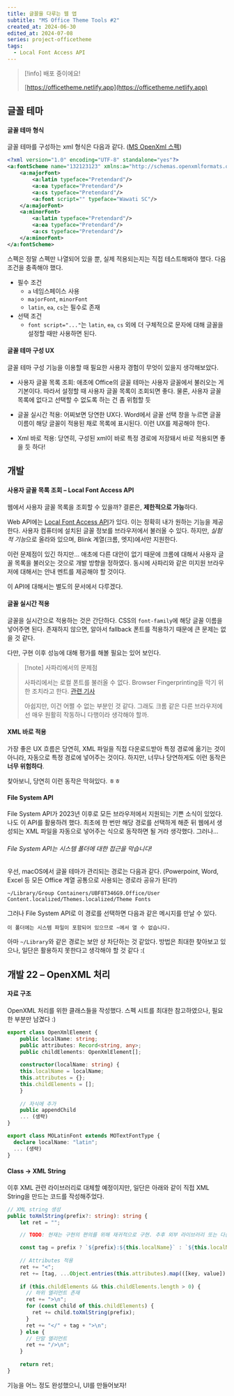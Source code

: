 ```yaml
---
title: 글꼴을 다루는 웹 앱
subtitle: "MS Office Theme Tools #2"
created_at: 2024-06-30
edited_at: 2024-07-08
series: project-officetheme
tags:
  - Local Font Access API
---
```


> [!info] 배포 중이에요!
> 
> [https://officetheme.netlify.app](https://officetheme.netlify.app)

## 글꼴 테마

#### 글꼴 테마 형식

글꼴 테마를 구성하는 xml 형식은 다음과 같다. ([MS OpenXml 스펙](https://learn.microsoft.com/en-us/dotnet/api/documentformat.openxml.drawing.fontscheme?view=openxml-3.0.1))

```xml
<?xml version="1.0" encoding="UTF-8" standalone="yes"?>
<a:fontScheme name="132123123" xmlns:a="http://schemas.openxmlformats.org/drawingml/2006/main">
	<a:majorFont>
		<a:latin typeface="Pretendard"/>
		<a:ea typeface="Pretendard"/>
		<a:cs typeface="Pretendard"/>
		<a:font script="" typeface="Wawati SC"/>
	</a:majorFont>
	<a:minorFont>
		<a:latin typeface="Pretendard"/>
		<a:ea typeface="Pretendard"/>
		<a:cs typeface="Pretendard"/>
	</a:minorFont>
</a:fontScheme>
```

스펙은 정말 스펙만 나열되어 있을 뿐, 실제 적용되는지는 직접 테스트해봐야 했다. 다음 조건을 충족해야 했다.

- 필수 조건
	- `a` 네임스페이스 사용
	- `majorFont`, `minorFont`
	- `latin`, `ea`, `cs`는 필수로 존재
- 선택 조건
	- `font script="..."`는 `latin`, `ea`, `cs` 외에 더 구체적으로 문자에 대해 글꼴을 설정할 때만 사용하면 된다.

#### 글꼴 테마 구성 UX

글꼴 테마 구성 기능을 이용할 때 필요한 사용자 경험이 무엇이 있을지 생각해보았다.

- 사용자 글꼴 목록 조회: 애초에 Office의 글꼴 테마는 사용자 글꼴에서 불러오는 게 기본이다. 따라서 설정할 때 사용자 글꼴 목록이 조회되면 좋다. 물론, 사용자 글꼴 목록에 없다고 선택할 수 없도록 하는 건 좀 위험할 듯

- 글꼴 실시간 적용: 어찌보면 당연한 UX다. Word에서 글꼴 선택 창을 누르면 글꼴 이름이 해당 글꼴이 적용된 채로 목록에 표시된다. 이런 UX를 제공해야 한다.

- Xml 바로 적용: 당연히, 구성된 xml이 바로 특정 경로에 저장돼서 바로 적용되면 좋을 듯 하다!

## 개발

#### 사용자 글꼴 목록 조회 – Local Font Access API

웹에서 사용자 글꼴 목록을 조회할 수 있을까? 결론은, **제한적으로 가능**하다.

Web API에는 [Local Font Access API](https://developer.mozilla.org/en-US/docs/Web/API/Local_Font_Access_API)가 있다. 이는 정확히 내가 원하는 기능을 제공한다. 사용자 컴퓨터에 설치된 글꼴 정보를 브라우저에서 불러올 수 있다. 하지만, *실험적 기능*으로 올라와 있으며, Blink 계열(크롬, 엣지)에서만 지원한다.

이런 문제점이 있긴 하지만… 애초에 다른 대안이 없기 때문에 크롬에 대해서 사용자 글꼴 목록을 불러오는 것으로 개발 방향을 정하였다. 동시에 사파리와 같은 미지원 브라우저에 대해서는 안내 멘트를 제공해야 할 것이다.

이 API에 대해서는 별도의 문서에서 다루겠다.

#### 글꼴 실시간 적용

글꼴을 실시간으로 적용하는 것은 간단하다. CSS의 `font-family`에 해당 글꼴 이름을 넣어주면 된다. 존재하지 않으면, 알아서 fallback 폰트를 적용하기 때문에 큰 문제는 없을 것 같다.

다만, 구현 이후 성능에 대해 평가를 해볼 필요는 있어 보인다.

> [!note] 사파리에서의 문제점
> 
> 사파리에서는 로컬 폰트를 불러올 수 없다. Browser Fingerprinting을 막기 위한 조치라고 한다. [관련 기사](https://gizmodo.com/apple-declares-war-on-browser-fingerprinting-the-sneak-1826549108)
> 
> 아쉽지만, 이건 어쩔 수 없는 부분인 것 같다. 그래도 크롬 같은 다른 브라우저에선 매우 원활히 작동하니 다행이라 생각해야 할까.

#### XML 바로 적용

가장 좋은 UX 흐름은 당연히, XML 파일을 직접 다운로드받아 특정 경로에 옮기는 것이 아니라, 자동으로 특정 경로에 넣어주는 것이다. 하지만, 너무나 당연하게도 이런 동작은 **너무 위험하다**.

찾아보니, 당연히 이런 동작은 막혀있다. ㅎㅎ

#### File System API

File System API가 2023년 이후로 모든 브라우저에서 지원되는 기쁜 소식이 있었다. 나도 이 API를 활용하려 했다. 최초에 한 번만 해당 경로를 선택하게 해준 뒤 웹에서 생성되는 XML 파일을 자동으로 넣어주는 식으로 동작하면 될 거라 생각했다. 그러나…

###### File System API는 시스템 폴더에 대한 접근을 막습니다!

우선, macOS에서 글꼴 테마가 관리되는 경로는 다음과 같다. (Powerpoint, Word, Excel 등 모든 Office 계열 공통으로 사용되는 경로라 공유가 된다!)

```
~/Library/Group Containers/UBF8T346G9.Office/User Content.localized/Themes.localized/Theme Fonts
```

그러나 File System API로 이 경로를 선택하면 다음과 같은 메시지를 만날 수 있다.

```
이 폴더에는 시스템 파일이 포함되어 있으므로 ~에서 열 수 없습니다.
```

아마 `~/Library`와 같은 경로는 보안 상 차단하는 것 같았다. 방법은 최대한 찾아보고 있으나, 일단은 활용하지 못한다고 생각해야 할 것 같다 :(

## 개발 22 – OpenXML 처리

#### 자료 구조

OpenXML 처리를 위한 클래스들을 작성했다. 스펙 시트를 최대한 참고하였으나, 필요한 부분만 남겼다 :)

```ts
export class OpenXmlElement {
	public localName: string;
	public attributes: Record<string, any>;
	public childElements: OpenXmlElement[];
	
	constructor(localName: string) {
	this.localName = localName;
	this.attributes = {};
	this.childElements = [];
	}
	
	// 자식에 추가
	public appendChild
	... (생략)
}

export class MOLatinFont extends MOTextFontType {
  declare localName: "latin";
  ... (생략)
}
```

#### Class → XML String

이후 XML 관련 라이브러리로 대체할 예정이지만, 일단은 아래와 같이 직접 XML String을 만드는 코드를 작성해주었다.

```ts
// XML string 생성
public toXmlString(prefix?: string): string {
	let ret = "";

	// TODO: 현재는 구현의 편의를 위해 재귀적으로 구현. 추후 외부 라이브러리 또는 다른 방법으로 성능을 높여야 할 듯!

	const tag = prefix ? `${prefix}:${this.localName}` : `${this.localName}`;
	
	// Attributes 적용
	ret += "<";
	ret += [tag, ...Object.entries(this.attributes).map(([key, value]) => `${key}="${value}"`)].join(" ");
	
	if (this.childElements && this.childElements.length > 0) {
	  // 하위 엘리먼트 존재
	  ret += ">\n";
	  for (const child of this.childElements) {
		ret += child.toXmlString(prefix);
	  }
	  ret += "</" + tag + ">\n";
	} else {
	  // 단말 엘리먼트
	  ret += "/>\n";
	}
	
	return ret;
}
  ```

기능을 어느 정도 완성했으니, UI를 만들어보자!





